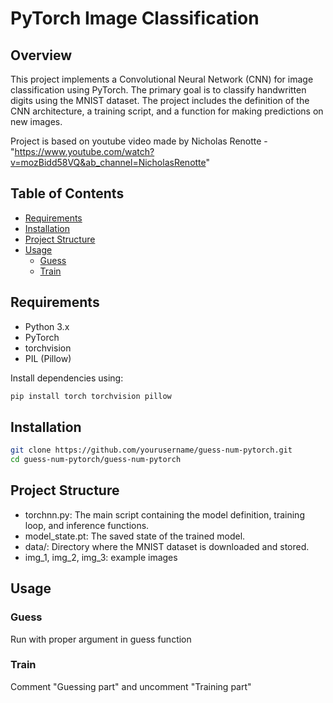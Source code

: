 # PyTorch Image Classification

## Overview

This project implements a Convolutional Neural Network (CNN) for image classification using PyTorch. The primary goal is to classify handwritten digits using the MNIST dataset. The project includes the definition of the CNN architecture, a training script, and a function for making predictions on new images.  
  
Project is based on youtube video made by Nicholas Renotte -  
"https://www.youtube.com/watch?v=mozBidd58VQ&ab_channel=NicholasRenotte"

## Table of Contents

- [Requirements](#requirements)
- [Installation](#installation)
- [Project Structure](#project-structure)
- [Usage](#usage)
  - [Guess](#guess)
  - [Train](#train)


## Requirements

- Python 3.x
- PyTorch
- torchvision
- PIL (Pillow)

Install dependencies using:

```bash
pip install torch torchvision pillow
```

## Installation
```bash
git clone https://github.com/yourusername/guess-num-pytorch.git
cd guess-num-pytorch/guess-num-pytorch
```

## Project Structure
- torchnn.py: The main script containing the model definition, training loop, and inference functions.
- model_state.pt: The saved state of the trained model.
- data/: Directory where the MNIST dataset is downloaded and stored.
- img_1, img_2, img_3: example images

## Usage
### Guess
Run with proper argument in guess function 
### Train
Comment "Guessing part" and uncomment "Training part"
